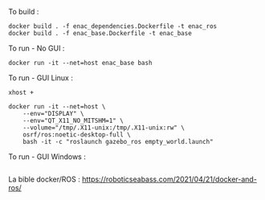 To build :
```
docker build . -f enac_dependencies.Dockerfile -t enac_ros
docker build . -f enac_base.Dockerfile -t enac_base
```

To run - No GUI :
```
docker run -it --net=host enac_base bash
```

To run - GUI Linux :
``` 
xhost + 
 
docker run -it --net=host \
    --env="DISPLAY" \
    --env="QT_X11_NO_MITSHM=1" \
    --volume="/tmp/.X11-unix:/tmp/.X11-unix:rw" \
    osrf/ros:noetic-desktop-full \
    bash -it -c "roslaunch gazebo_ros empty_world.launch"
```
To run - GUI Windows :
```
```

La bible docker/ROS :
https://roboticseabass.com/2021/04/21/docker-and-ros/
